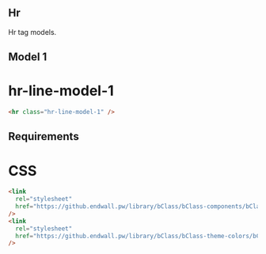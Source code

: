 ## Hr

Hr tag models.

## Model 1

# hr-line-model-1

```html
<hr class="hr-line-model-1" />
```

## Requirements

# CSS

```html
<link
  rel="stylesheet"
  href="https://github.endwall.pw/library/bClass/bClass-components/bClass-components.css"
/>
<link
  rel="stylesheet"
  href="https://github.endwall.pw/library/bClass/bClass-theme-colors/bClass-theme-colors.css"
/>
```
